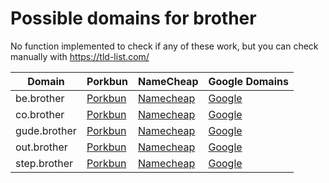 # Possible domains for brother

No function implemented to check if any of these work, but you can check manually with https://tld-list.com/

| Domain | Porkbun | NameCheap | Google Domains |
|---|---|---|---|
| be.brother | [Porkbun](https://porkbun.com/checkout/search?prb=e814663da1&tlds=&idnLanguage=&search=search&q=be.brother) | [Namecheap](https://www.namecheap.com/domains/registration/results/?domain=be.brother) | [Google](https://domains.google.com/registrar/search?searchTerm=be.brother) |
| co.brother | [Porkbun](https://porkbun.com/checkout/search?prb=e814663da1&tlds=&idnLanguage=&search=search&q=co.brother) | [Namecheap](https://www.namecheap.com/domains/registration/results/?domain=co.brother) | [Google](https://domains.google.com/registrar/search?searchTerm=co.brother) |
| gude.brother | [Porkbun](https://porkbun.com/checkout/search?prb=e814663da1&tlds=&idnLanguage=&search=search&q=gude.brother) | [Namecheap](https://www.namecheap.com/domains/registration/results/?domain=gude.brother) | [Google](https://domains.google.com/registrar/search?searchTerm=gude.brother) |
| out.brother | [Porkbun](https://porkbun.com/checkout/search?prb=e814663da1&tlds=&idnLanguage=&search=search&q=out.brother) | [Namecheap](https://www.namecheap.com/domains/registration/results/?domain=out.brother) | [Google](https://domains.google.com/registrar/search?searchTerm=out.brother) |
| step.brother | [Porkbun](https://porkbun.com/checkout/search?prb=e814663da1&tlds=&idnLanguage=&search=search&q=step.brother) | [Namecheap](https://www.namecheap.com/domains/registration/results/?domain=step.brother) | [Google](https://domains.google.com/registrar/search?searchTerm=step.brother) |

